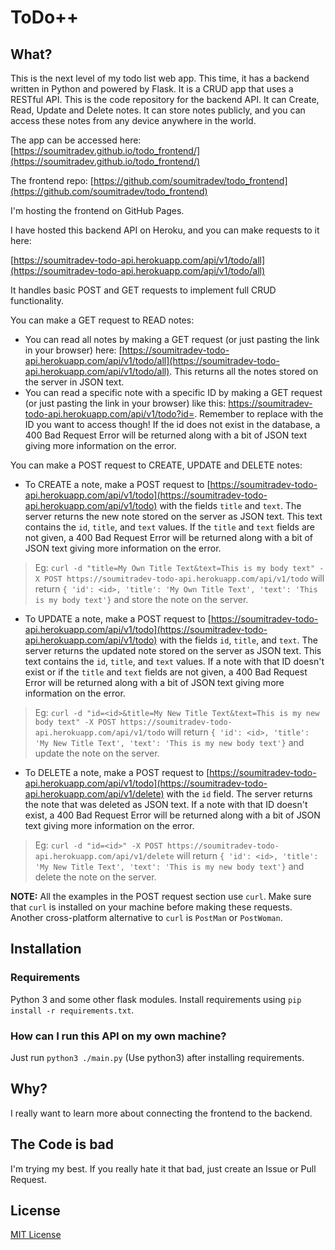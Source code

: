 # ToDo++
## What?
This is the next level of my todo list web app. This time, it has a backend written in Python and powered by Flask. It is a CRUD app that uses a RESTful API. This is the code repository for the backend API. It can Create, Read, Update and Delete notes. It can store notes publicly, and you can access these notes from any device anywhere in the world.

The app can be accessed here: [https://soumitradev.github.io/todo_frontend/](https://soumitradev.github.io/todo_frontend/)

The frontend repo: [https://github.com/soumitradev/todo_frontend](https://github.com/soumitradev/todo_frontend)

I'm hosting the frontend on GitHub Pages.

I have hosted this backend API on Heroku, and you can make requests to it here:

[https://soumitradev-todo-api.herokuapp.com/api/v1/todo/all](https://soumitradev-todo-api.herokuapp.com/api/v1/todo/all)

It handles basic POST and GET requests to implement full CRUD functionality.

You can make a GET request to READ notes:
- You can read all notes by making a GET request (or just pasting the link in your browser) here: [https://soumitradev-todo-api.herokuapp.com/api/v1/todo/all](https://soumitradev-todo-api.herokuapp.com/api/v1/todo/all). This returns all the notes stored on the server in JSON text.
- You can read a specific note with a specific ID by making a GET request (or just pasting the link in your browser) like this:
[https://soumitradev-todo-api.herokuapp.com/api/v1/todo?id=<id>](https://soumitradev-todo-api.herokuapp.com/api/v1/todo?id=<id>). Remember to replace <id> with the ID you want to access though! If the id does not exist in the database, a 400 Bad Request Error will be returned along with a bit of JSON text giving more information on the error.

You can make a POST request to CREATE, UPDATE and DELETE notes:
- To CREATE a note, make a POST request to [https://soumitradev-todo-api.herokuapp.com/api/v1/todo](https://soumitradev-todo-api.herokuapp.com/api/v1/todo) with the fields `title` and `text`. The server returns the new note stored on the server as JSON text. This text contains the `id`, `title`, and `text` values. If the `title` and `text` fields are not given, a 400 Bad Request Error will be returned along with a bit of JSON text giving more information on the error.
> Eg:
    ```
    curl -d "title=My Own Title Text&text=This is my body text" -X POST https://soumitradev-todo-api.herokuapp.com/api/v1/todo
    ```
    will return `{ 'id': <id>, 'title': 'My Own Title Text', 'text': 'This is my body text'}` and store the note on the server.

- To UPDATE a note, make a POST request to [https://soumitradev-todo-api.herokuapp.com/api/v1/todo](https://soumitradev-todo-api.herokuapp.com/api/v1/todo) with the fields `id`, `title`, and `text`. The server returns the updated note stored on the server as JSON text. This text contains the `id`, `title`, and `text` values. If a note with that ID doesn't exist or if the `title` and `text` fields are not given, a 400 Bad Request Error will be returned along with a bit of JSON text giving more information on the error.

> Eg:
    ```
    curl -d "id=<id>&title=My New Title Text&text=This is my new body text" -X POST https://soumitradev-todo-api.herokuapp.com/api/v1/todo
    ```
    will return `{ 'id': <id>, 'title': 'My New Title Text', 'text': 'This is my new body text'}` and update the note on the server.

- To DELETE a note, make a POST request to [https://soumitradev-todo-api.herokuapp.com/api/v1/todo](https://soumitradev-todo-api.herokuapp.com/api/v1/delete) with the `id` field. The server returns the note that was deleted as JSON text. If a note with that ID doesn't exist, a 400 Bad Request Error will be returned along with a bit of JSON text giving more information on the error.

> Eg:
    ```
    curl -d "id=<id>" -X POST https://soumitradev-todo-api.herokuapp.com/api/v1/delete
    ```
    will return `{ 'id': <id>, 'title': 'My New Title Text', 'text': 'This is my new body text'}` and delete the note on the server.


**NOTE:** All the examples in the POST request section use `curl`. Make sure that `curl` is installed on your machine before making these requests. Another cross-platform alternative to `curl` is `PostMan` or `PostWoman`.

## Installation
### Requirements
Python 3 and some other flask modules. Install requirements using `pip install -r requirements.txt`.

### How can I run this API on my own machine?
Just run `python3 ./main.py` (Use python3) after installing requirements.


## Why?
I really want to learn more about connecting the frontend to the backend.

## The Code is bad
I'm trying my best. If you really hate it that bad, just create an Issue or Pull Request.

## License
[MIT License](./LICENSE)
